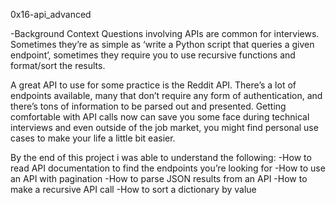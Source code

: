 0x16-api_advanced

-Background Context
Questions involving APIs are common for interviews. Sometimes they’re as simple as ‘write a Python script that queries a given endpoint’, sometimes they require you to use recursive functions and format/sort the results.

A great API to use for some practice is the Reddit API. There’s a lot of endpoints available, many that don’t require any form of authentication, and there’s tons of information to be parsed out and presented. Getting comfortable with API calls now can save you some face during technical interviews and even outside of the job market, you might find personal use cases to make your life a little bit easier.

By the end of this project i was able to understand the following:
-How to read API documentation to find the endpoints you’re looking for
-How to use an API with pagination
-How to parse JSON results from an API
-How to make a recursive API call
-How to sort a dictionary by value
